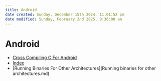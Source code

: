 ```yaml
---
title: Android
date created: Sunday, December 15th 2024, 11:01:52 pm
date modified: Sunday, February 2nd 2025, 9:36:00 am
---
```


# Android

- [Cross Compiling C For Android](cross-compiling-c-for-android.md)
- [Index](index.md)
- [Running Binaries For Other Architectures](Running binaries for other architectures.md)
